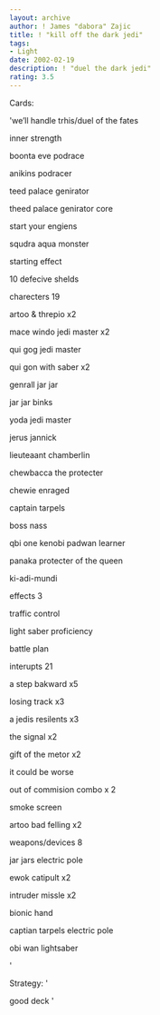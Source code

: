 ```yaml
---
layout: archive
author: ! James "dabora" Zajic
title: ! "kill off the dark jedi"
tags:
- Light
date: 2002-02-19
description: ! "duel the dark jedi"
rating: 3.5
---
```

Cards: 

'we’ll handle trhis/duel of the fates

inner strength

boonta eve podrace

anikins podracer

teed palace genirator

theed palace genirator core

start your engiens

squdra aqua monster

starting effect

10 defecive shelds


charecters 19

artoo & threpio x2

mace windo jedi master x2

qui gog jedi master

qui gon with saber x2

genrall jar jar

jar jar binks

yoda jedi master

jerus jannick

lieuteaant chamberlin

chewbacca the protecter

chewie enraged

captain tarpels

boss nass

qbi one kenobi padwan learner

panaka protecter of the queen

ki-adi-mundi


effects 3

traffic control

light saber proficiency

battle plan


interupts 21

a step bakward x5

losing track x3

a jedis resilents x3

the signal x2

gift of the metor x2

it could be worse

out of commision combo x 2

smoke screen

artoo bad felling x2


weapons/devices 8

jar jars electric pole

ewok catipult x2

intruder missle x2

bionic hand 

captian tarpels electric pole

obi wan lightsaber


'

Strategy: '

good deck '